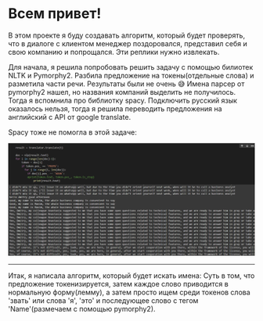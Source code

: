 # Всем привет!
В этом проекте я буду создавать алгоритм, который будет проверять,
что в диалоге с клиентом менеджер поздоровался,
представил себя и свою компанию и попрощался. Эти реплики нужно извлекать.

Для начала, я решила попробовать решить задачу с помощью билиотек NLTK и Pymorphy2. Разбила предложение на токены(отдельные слова) 
и разметила части речи. Результаты были не очень 😅 Имена парсер от pymorphy2 нашел, но названия компаний выделить не получилось.
Тогда я вспомнила про библиотку spacy. Подключить русский язык оказалось нельзя, тогда я решила переводить предложения на английский 
с API от google translate.

Spacy тоже не помогла в этой задаче:

![head](https://github.com/MariaSultanbekova/test_task_NLP/blob/master/spacy_results.png)

-------------------------------------------------------------------------------------------------

Итак, я написала алгоритм, который будет искать имена: Суть в том, что предложение токенизируется, затем каждое слово приводится в нормальную форму(лемму),
а затем просто ищем среди токенов слова 'звать' или слова 'я', 'это' и последующее слово с тегом 'Name'(размечаем с помощью pymorphy2).


